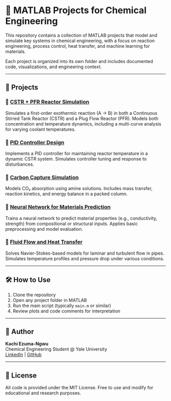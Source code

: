# 🧪 MATLAB Projects for Chemical Engineering

This repository contains a collection of MATLAB projects that model and simulate key systems in chemical engineering, with a focus on reaction engineering, process control, heat transfer, and machine learning for materials.

Each project is organized into its own folder and includes documented code, visualizations, and engineering context.

---

## 📂 Projects

### 🔹 [CSTR + PFR Reactor Simulation](./CSTR_PFR/)
Simulates a first-order exothermic reaction (A → B) in both a Continuous Stirred Tank Reactor (CSTR) and a Plug Flow Reactor (PFR). Models both concentration and temperature dynamics, including a multi-curve analysis for varying coolant temperatures.

### 🔹 [PID Controller Design](./PID_Control/)
Implements a PID controller for maintaining reactor temperature in a dynamic CSTR system. Simulates controller tuning and response to disturbances.

### 🔹 [Carbon Capture Simulation](./CO2_Capture/)
Models CO₂ absorption using amine solutions. Includes mass transfer, reaction kinetics, and energy balance in a packed column.

### 🔹 [Neural Network for Materials Prediction](./NN_Materials/)
Trains a neural network to predict material properties (e.g., conductivity, strength) from compositional or structural inputs. Applies basic preprocessing and model evaluation.

### 🔹 [Fluid Flow and Heat Transfer](./Pipe_Flow_HeatTransfer/)
Solves Navier-Stokes-based models for laminar and turbulent flow in pipes. Simulates temperature profiles and pressure drop under various conditions.

---

## 🛠 How to Use

1. Clone the repository  
2. Open any project folder in MATLAB  
3. Run the main script (typically `main.m` or similar)  
4. Review plots and code comments for interpretation

---

## 👤 Author

**Kachi Ezuma-Ngwu**  
Chemical Engineering Student @ Yale University  
[LinkedIn](https://www.linkedin.com/) | [GitHub](https://github.com/yourusername)

---

## 📎 License

All code is provided under the MIT License. Free to use and modify for educational and research purposes.
